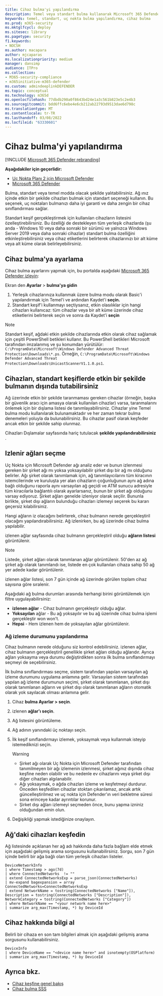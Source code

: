 ```yaml
---
title: Cihaz bulma'yi yapılandırma
description: Temel veya standart bulma kullanarak Microsoft 365 Defender bulma'nın nasıl yapılandırıldığından emin olun
keywords: temel, standart, uç nokta bulma yapılandırma, cihaz bulma
ms.prod: m365-security
ms.mktglfcycl: deploy
ms.sitesec: library
ms.pagetype: security
f1.keywords:
- NOCSH
ms.author: macapara
author: mjcaparas
ms.localizationpriority: medium
manager: dansimp
audience: ITPro
ms.collection:
- M365-security-compliance
- m365initiative-m365-defender
ms.custom: admindeeplinkDEFENDER
ms.topic: conceptual
ms.technology: m365d
ms.openlocfilehash: 77dbdb290a0f8643bd24e1a3c561b823e5c2e4b3
ms.sourcegitcommit: bdd6ffc6ebe4e6cb212ab22793d9513dae6d798c
ms.translationtype: MT
ms.contentlocale: tr-TR
ms.lasthandoff: 03/08/2022
ms.locfileid: "63330601"
---
```

# <a name="configure-device-discovery"></a>Cihaz bulma'yi yapılandırma

[!INCLUDE [Microsoft 365 Defender rebranding](../../includes/microsoft-defender.md)]

**Aşağıdakiler için geçerlidir:**

- [Uç Nokta Planı 2 için Microsoft Defender](https://go.microsoft.com/fwlink/p/?linkid=2154037)
- [Microsoft 365 Defender](https://go.microsoft.com/fwlink/?linkid=2118804)


Bulma, standart veya temel modda olacak şekilde yalıtabilirsiniz. Ağ ınız içinde etkin bir şekilde cihazları bulmak için standart seçeneği kullanın. Bu seçenek, uç noktaları bulmanızı daha iyi garanti ve daha zengin bir cihaz sınıflandırması sağlar.

Standart keşif gerçekleştirmek için kullanılan cihazların listesini özelleştirebilirsiniz. Bu özelliği de destekleyen tüm yerleşik cihazlarda (şu anda - Windows 10 veya daha sonraki bir sürümü ve yalnızca Windows Server 2019 veya daha sonraki cihazlar) standart bulma özelliğini etkinleştirebilirsiniz veya cihaz etiketlerini belirterek cihazlarınızı bir alt küme veya alt küme olarak belirleyebilirsiniz.

## <a name="set-up-device-discovery"></a>Cihaz bulma'ya ayarlama

Cihaz bulma ayarlarını yapmak için, bu portalda aşağıdaki <a href="https://go.microsoft.com/fwlink/p/?linkid=2077139" target="_blank">Microsoft 365 Defender izleyin</a>:

Ekran den **Ayarlar** >  **bulma'ya gidin**

1. Yerleşik cihazlarınıza kullanmak üzere bulma modu olarak Basic'i yapılandırmak için Temel'i ve ardından Kaydet'i **seçin.** 
2. Standart keşif'i kullanmayı seçtiysanız, etkin olasılıklar için hangi cihazları kullanıcaz: tüm cihazlar veya bir alt küme üzerinde cihaz etiketlerini belirterek seçin ve sonra da Kaydet'i **seçin**

> [!NOTE]
>Standart keşif, ağdaki etkin şekilde cihazlarında etkin olarak cihaz sağlamak için çeşitli PowerShell betikleri kullanır. Bu PowerShell betikleri Microsoft tarafından imzalanmış ve şu konumdan yürütülür: `C:\ProgramData\Microsoft\Windows Defender Advanced Threat Protection\Downloads\*.ps`. Örneğin, `C:\ProgramData\Microsoft\Windows Defender Advanced Threat Protection\Downloads\UnicastScannerV1.1.0.ps1`.

## <a name="exclude-devices-from-being-actively-probed-in-standard-discovery"></a>Cihazları, standart keşiflerde etkin bir şekilde bulmanın dışında tutabilirsiniz

Ağ üzerinde etkin bir şekilde taranmaması gereken cihazlar (örneğin, başka bir güvenlik aracı için amasya olarak kullanılan cihazlar) varsa, taranmalarını önlemek için bir dışlama listesi de tanımlayabilirsiniz. Cihazlar yine Temel bulma modu kullanılarak bulunamaktadır ve her zaman tekrar bulma denemeleri yoluyla da bulunabilirsiniz. Bu cihazlar pasif olarak keşfeder ancak etkin bir şekilde sahip olunmaz.

Cihazları Dışlamalar sayfasında hariç tutulacak **şekilde yapılandırabilirsiniz** .

## <a name="select-networks-to-monitor"></a>Izlenir ağları seçme

Uç Nokta için Microsoft Defender ağı analiz eder ve bunun izlenmesi gereken bir şirket ağı mı yoksa yoksayılabilir şirket dışı bir ağ mı olduğunu belirler. Ağı şirket olarak tanımlamak için, ağ tanımlayıcılarını tüm kiracının istemcilerinde ve kuruluşta yer alan cihazların çoğunluğunun aynı ağ adına bağlı olduğunu raporla aynı varsayılan ağ geçidi ve ATM sunucu adresiyle tüm kiracılarla bağlantılı olarak ayarlarsanız, bunun bir şirket ağı olduğunu varsay ediyoruz. Şirket ağları genelde izleniyor olarak seçilir. Bununla birlikte, şirket dışı ağların bulunduğu cihazları izlemeyi seçerek bu kararı geçersiz kılabilirsiniz.

Hangi ağların iz olacağını belirterek, cihaz bulmanın nerede gerçekleştiril olacağını yapılandırabilirsiniz. Ağ izlenirken, bu ağ üzerinde cihaz bulma yapılabilir.

izlenen ağlar sayfasında cihaz bulmanın gerçekleştiril olduğu **ağların listesi** görüntülenir.

> [!NOTE]
> Listede, şirket ağları olarak tanımlanan ağlar görüntülenir. 50'den az ağ şirket ağı olarak tanımlandı ise, listede en çok kullanılan cihaza sahip 50 ağ yer adede kadar görüntülenir.

izlenen ağlar listesi, son 7 gün içinde ağ üzerinde görülen toplam cihaz sayısına göre sıralenir.

Aşağıdaki ağ bulma durumları arasında herhangi birini görüntülemek için filtre uygulayabilirsiniz:

- **izlenen ağlar** - Cihaz bulmanın gerçekleştir olduğu ağlar.
- **Yoksayılan** ağlar - Bu ağ yoksayılır ve bu ağ üzerinde cihaz bulma işlemi gerçekleştir won won't.
- **Hepsi** - Hem izlenen hem de yoksayılan ağlar görüntülenir.

### <a name="configure-the-network-monitor-state"></a>Ağ izleme durumunu yapılandırma

Cihaz bulmanın nerede olduğunu siz kontrol edebilirsiniz. izlenen ağlar, cihaz bulmanın gerçekleştiril genellikle şirket ağları olduğu ağlarıdır. Ayrıca ağları yoksayma veya durumu değiştirdikten sonra ilk bulma sınıflandırmayı seçmeyi de seçebilirsiniz.

İlk bulma sınıflandırması seçme, sistem tarafından yapılan varsayılan ağ izleme durumunu uygulama anlamına gelir. Varsayılan sistem tarafından yapılan ağ izleme durumunun seçimi, şirket olarak tanımlanan, şirket dışı olarak tanımlanan ağların ve şirket dışı olarak tanımlanan ağların otomatik olarak yok sayılacak olması anlamına gelir.

1. Cihaz **bulma Ayarlar > seçin**.
2. izlenen **ağlar'ı seçin**.
3. Ağ listesini görüntüleme.
4. Ağ adının yanındaki üç noktayı seçin.
5. İlk keşif sınıflandırmayı izlemek, yoksaymak veya kullanmak isteyip istemediknizi seçin.

    > [!WARNING]
    >
    > - Şirket ağı olarak Uç Nokta için Microsoft Defender tarafından tanımilmeyen bir ağı izlemenin izlenmesi, şirket ağınız dışında cihaz keşfine neden olabilir ve bu nedenle ev cihazlarını veya şirket dışı diğer cihazları algılanabilir.
    > - Ağı yoksaymak, o ağda cihazları izleme ve keşfetmeyi durdurur. Önceden keşfedilen cihazlar stoktan çıkarılamaz, ancak artık güncelleştirilmez ve uç nokta için Defender'ın veri bekletme süresi sona erinceye kadar ayrıntılar korunur.
    > - Şirket dışı ağları izlemeyi seçmeden önce, bunu yapma izniniz olduğundan emin olun. <br>

6. Değişikliği yapmak istediğinize onaylayın.

## <a name="explore-devices-in-the-network"></a>Ağ'daki cihazları keşfedin

Ağ listesinde açıklanan her ağ adı hakkında daha fazla bağlam elde etmek için aşağıdaki gelişmiş arama sorgusunu kullanabilirsiniz. Sorgu, son 7 gün içinde belirli bir ağa bağlı olan tüm yerleşik cihazları listeler.

```kusto
DeviceNetworkInfo
| where Timestamp > ago(7d)
| where ConnectedNetworks  != ""
| extend ConnectedNetworksExp = parse_json(ConnectedNetworks)
| mv-expand bagexpansion = array ConnectedNetworks=ConnectedNetworksExp
| extend NetworkName = tostring(ConnectedNetworks ["Name"]), Description = tostring(ConnectedNetworks ["Description"]), NetworkCategory = tostring(ConnectedNetworks ["Category"])
| where NetworkName == "<your network name here>"
| summarize arg_max(Timestamp, *) by DeviceId
```

## <a name="get-information-on-device"></a>Cihaz hakkında bilgi al

Belirli bir cihaza en son tam bilgileri almak için aşağıdaki gelişmiş arama sorgusunu kullanabilirsiniz.

```kusto
DeviceInfo
| where DeviceName == "<device name here>" and isnotempty(OSPlatform)
| summarize arg_max(Timestamp, *) by DeviceId
```

## <a name="see-also"></a>Ayrıca bkz.

- [Cihaz keşfine genel bakış](device-discovery.md)
- [Cihaz bulma SSS](device-discovery-faq.md)
